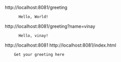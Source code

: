 http://localhost:8081/greeting
  
          Hello, World!

http://localhost:8081/greeting?name=vinay
  
          Hello, vinay!
          
              
http://localhost:8081
http://localhost:8081/index.html

        Get your greeting here

